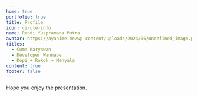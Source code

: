 ```yaml
---
home: true
portfolio: true
title: Profile
icon: circle-info
name: Rendi Yuspramana Putra
avatar: https://ayanime.me/wp-content/uploads/2024/05/undefined_image.png
titles:
  - Cuma Karyawan
  - Developer Wannabe
  - Kopi + Rokok = Menyala
content: true
footer: false
---
```


Hope you enjoy the presentation.